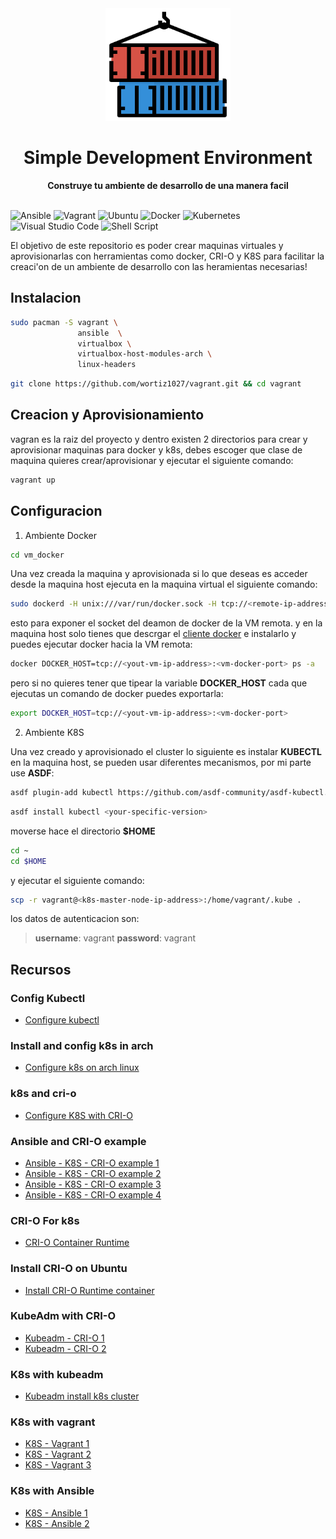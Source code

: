 <div align="center">
  <a href="https://kubernetes.io/es/">
    <img src="docs/images/container.png" width="200" height="180"/>
  </a>
</div>
<div align="center">
  <h1>Simple Development Environment</h1>
  <strong>Construye tu ambiente de desarrollo de una manera facil</strong>
</div>
<br>
<p align="center">
    
</p>

![Ansible](https://img.shields.io/badge/ansible-%231A1918.svg?style=for-the-badge&logo=ansible&logoColor=white) ![Vagrant](https://img.shields.io/badge/vagrant-%231563FF.svg?style=for-the-badge&logo=vagrant&logoColor=white) ![Ubuntu](https://img.shields.io/badge/Ubuntu-E95420?style=for-the-badge&logo=ubuntu&logoColor=white) ![Docker](https://img.shields.io/badge/docker-%230db7ed.svg?style=for-the-badge&logo=docker&logoColor=white) ![Kubernetes](https://img.shields.io/badge/kubernetes-%23326ce5.svg?style=for-the-badge&logo=kubernetes&logoColor=white) ![Visual Studio Code](https://img.shields.io/badge/Visual%20Studio%20Code-0078d7.svg?style=for-the-badge&logo=visual-studio-code&logoColor=white) ![Shell Script](https://img.shields.io/badge/shell_script-%23121011.svg?style=for-the-badge&logo=gnu-bash&logoColor=white)

El objetivo de este repositorio es poder crear maquinas virtuales y aprovisionarlas con herramientas como docker, CRI-O y K8S para facilitar la creaci'on de un ambiente de desarrollo con las heramientas necesarias!

## Instalacion

```bash
sudo pacman -S vagrant \
               ansible  \
               virtualbox \
               virtualbox-host-modules-arch \ 
               linux-headers
```

```bash
git clone https://github.com/wortiz1027/vagrant.git && cd vagrant
```

## Creacion y Aprovisionamiento

vagran es la raiz del proyecto y dentro existen 2 directorios para crear y aprovisionar maquinas para docker y k8s, debes escoger que clase de maquina quieres crear/aprovisionar y ejecutar el siguiente comando:

```bash
vagrant up
```

## Configuracion

1. Ambiente Docker

```bash
cd vm_docker
```

Una vez creada la maquina y aprovisionada si lo que deseas es acceder desde la maquina host ejecuta en la maquina virtual el siguiente comando:

```bash
sudo dockerd -H unix:///var/run/docker.sock -H tcp://<remote-ip-address> &
```

esto para exponer el socket del deamon de docker de la VM remota. y en la maquina host solo tienes que descrgar el [cliente docker](https://docker-docs.uclv.cu/engine/install/binaries/) e instalarlo y puedes ejecutar docker hacia la VM remota:

```bash
docker DOCKER_HOST=tcp://<yout-vm-ip-address>:<vm-docker-port> ps -a
```

pero si no quieres tener que tipear la variable **DOCKER_HOST** cada que ejecutas un comando de docker puedes exportarla:

```bash
export DOCKER_HOST=tcp://<yout-vm-ip-address>:<vm-docker-port>
```

2. Ambiente K8S

Una vez creado y aprovisionado el cluster lo siguiente es instalar **KUBECTL** en la maquina host, se pueden usar diferentes mecanismos, por mi parte use **ASDF**:

```bash
asdf plugin-add kubectl https://github.com/asdf-community/asdf-kubectl.git
```

```bash
asdf install kubectl <your-specific-version>
```

moverse hace el directorio **$HOME**

```bash
cd ~ 
cd $HOME
```

y ejecutar el siguiente comando:

```bash
scp -r vagrant@<k8s-master-node-ip-address>:/home/vagrant/.kube .
```

los datos de autenticacion son:

> **username**: vagrant
> **password**: vagrant

## Recursos
### Config Kubectl
- [Configure kubectl](https://medium.com/@rajkumar.rajaratnam/configure-local-kubectl-to-access-remote-kubernetes-cluster-ee78feff2d6d)

### Install and config k8s in arch
- [Configure k8s on arch linux](https://dnaeon.github.io/install-and-configure-k8s-on-arch-linux/)

### k8s and cri-o
- [Configure K8S with CRI-O](https://kubevirt.io/2019/KubeVirt_k8s_crio_from_scratch.html)

### Ansible and CRI-O example
- [Ansible - K8S - CRI-O example 1](https://github.com/jouros/Crio-cri-Ansible/blob/main/master-playbook-2.yml)
- [Ansible - K8S - CRI-O example 2](https://github.com/ssorato/ansible-k8s-cri-o/blob/master/main.yml)
- [Ansible - K8S - CRI-O example 3](https://github.com/cri-o/cri-o-ansible/blob/master/cri-o.yml)
- [Ansible - K8S - CRI-O example 4](https://github.com/cri-o/cri-o-ansible)

### CRI-O For k8s
- [CRI-O Container Runtime](https://medium.com/nerd-for-tech/using-cri-o-as-container-runtime-for-kubernetes-b8ddf8326d38)

### Install CRI-O on Ubuntu
- [Install CRI-O Runtime container](https://www.linuxbuzz.com/install-crio-container-runtime-on-ubuntu/)

### KubeAdm with CRI-O
- [Kubeadm - CRI-O 1](https://projectatomic.io/blog/2017/06/using-kubeadm-with-cri-o/)
- [Kubeadm - CRI-O 2](https://earthly.dev/blog/deploy-kubernetes-cri-o-container-runtime/)

### K8s with kubeadm
- [Kubeadm install k8s cluster](https://admantium.medium.com/kubernetes-with-kubeadm-cluster-installation-from-scratch-810adc1b0a64)

### K8s with vagrant
- [K8S - Vagrant 1](https://kubernetes.io/blog/2019/03/15/kubernetes-setup-using-ansible-and-vagrant/)
- [K8S - Vagrant 2](https://github.com/lvthillo/vagrant-ansible-kubernetes/blob/master/Vagrantfile)
- [K8S - Vagrant 3](https://github.com/patrickdlee/vagrant-examples/blob/master/example6/Vagrantfile)

### K8s with Ansible
- [K8S - Ansible 1](https://medium.com/@venkataramarao.n/kubernetes-setup-using-ansible-script-8dd6607745f6)
- [K8S - Ansible 2](https://www.checkmateq.com/blog/ansible-kubernetes)

